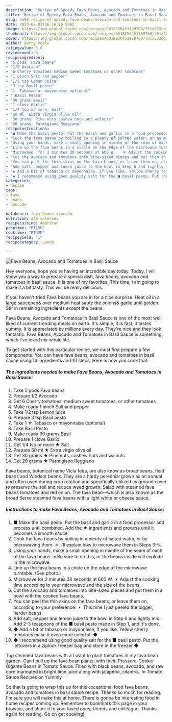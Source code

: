 ```yaml
---
description: "Recipe of Speedy Fava Beans, Avocado and Tomatoes in Basil Sauce"
title: "Recipe of Speedy Fava Beans, Avocado and Tomatoes in Basil Sauce"
slug: 6598-recipe-of-speedy-fava-beans-avocado-and-tomatoes-in-basil-sauce
date: 2020-07-03T16:16:10.886Z
image: https://img-global.cpcdn.com/recipes/6018250451189760/751x532cq70/fava-beans-avocado-and-tomatoes-in-basil-sauce-recipe-main-photo.jpg
thumbnail: https://img-global.cpcdn.com/recipes/6018250451189760/751x532cq70/fava-beans-avocado-and-tomatoes-in-basil-sauce-recipe-main-photo.jpg
cover: https://img-global.cpcdn.com/recipes/6018250451189760/751x532cq70/fava-beans-avocado-and-tomatoes-in-basil-sauce-recipe-main-photo.jpg
author: Barry Poole
ratingvalue: 3.6
reviewcount: 5
recipeingredient:
- "5 pods  Fava beans"
- "1/2 Avocado"
- "6 Cherry tomatoes medium sweet tomatoes or other tomatoes"
- "1 pinch Salt and pepper"
- "1/2 tsp Lemon juice"
- "3 tsp Basil pesto"
- "1  Tabasco or mayonnaise optional"
- " Basil Pesto"
- "30 grams Basil"
- "1 clove Garlic"
- "1/4 tsp or more  Salt"
- "60 ml  Extra virgin olive oil"
- "30 grams  Pine nuts cashew nuts and walnuts"
- "20 grams  Parmigiano Reggiano"
recipeinstructions:
- "■ Make the basil pesto. Put the basil and garlic in a food processor and process until combined. Add the ★ ingredients and process until it becomes a smooth sauce."
- "Cook the fava beans by boiling in a plenty of salted water, or by microwaving them.  ＊ I&#39;ll explain how to microwave them in Steps 3-5."
- "Using your hands, make a small opening in middle of the seam of each of the fava beans. ＊Be sure to do this, or the beans inside will explode in the microwave."
- "Line up the fava beans in a circle on the edge of the microwave turntable. (See photo.)"
- "Microwave  for 2 minutes 30 seconds at 600 W.   ＊ Adjust the cooking time according to your microwave and the size of the beans."
- "Cut the avocado and tomatoes into bite-sized pieces and put them in a bowl with the cooked fava beans."
- "You can peel the thin skins on the fava beans, or leave them on, according to your preference. ＊ This time I just peeled the bigger, harder beans."
- "Add salt, pepper and lemon juice to the bowl in Step 6 and lightly mix. Add 2-3 teaspoons of the ■ basil pesto made in Step 1, and it&#39;s done."
- "◆ Add a bit of tabasco or mayonnaise, if you like. Yellow cherry tomatoes make it even more colorful. ◆"
- "◆ I recommend using good quality salt for the ■ basil pesto. Put the leftovers in a ziplock freezer bag and store in the freezer ◆"
categories:
- Recipe
tags:
- fava
- beans
- avocado

katakunci: fava beans avocado 
nutrition: 248 calories
recipecuisine: American
preptime: "PT15M"
cooktime: "PT42M"
recipeyield: "1"
recipecategory: Lunch

---
```



![Fava Beans, Avocado and Tomatoes in Basil Sauce](https://img-global.cpcdn.com/recipes/6018250451189760/751x532cq70/fava-beans-avocado-and-tomatoes-in-basil-sauce-recipe-main-photo.jpg)

Hey everyone, hope you're having an incredible day today. Today, I will show you a way to prepare a special dish, fava beans, avocado and tomatoes in basil sauce. It is one of my favorites. This time, I am going to make it a bit tasty. This will be really delicious.

If you haven&#39;t tried Fava beans you are in for a nice surprise. Heat oil in a large saucepan&amp; over medium heat saute the onions&amp; garlic until golden. Stir in remaining ingredients except the beans.

Fava Beans, Avocado and Tomatoes in Basil Sauce is one of the most well liked of current trending meals on earth. It's simple, it is fast, it tastes yummy. It is appreciated by millions every day. They're nice and they look fantastic. Fava Beans, Avocado and Tomatoes in Basil Sauce is something which I've loved my whole life.


To get started with this particular recipe, we must first prepare a few components. You can have fava beans, avocado and tomatoes in basil sauce using 14 ingredients and 10 steps. Here is how you cook that.

<!--inarticleads1-->

##### The ingredients needed to make Fava Beans, Avocado and Tomatoes in Basil Sauce:

1. Take 5 pods  Fava beans
1. Prepare 1/2 Avocado
1. Get 6 Cherry tomatoes, medium sweet tomatoes, or other tomatoes
1. Make ready 1 pinch Salt and pepper
1. Take 1/2 tsp Lemon juice
1. Prepare 3 tsp Basil pesto
1. Take 1 ☆ Tabasco or mayonnaise (optional)
1. Take  Basil Pesto
1. Make ready 30 grams Basil
1. Prepare 1 clove Garlic
1. Get 1/4 tsp or more ★ Salt
1. Prepare 60 ml ★ Extra virgin olive oil
1. Get 30 grams ★ Pine nuts, cashew nuts and walnuts
1. Get 20 grams ★ Parmigiano Reggiano


Fava beans, botanical name Vicia faba, are also know as broad beans, field beans and Windsor beans. They are a hardy perennial grown as an annual and often used during crop rotation and specifically utilized as ground cover to preserve the soil and reduce weed growth. Salad with steamed fava beans tomatoes and red onion. The fava bean—which is also known as the broad Serve steamed fava beans with a light white or cheese sauce. 

<!--inarticleads2-->

##### Instructions to make Fava Beans, Avocado and Tomatoes in Basil Sauce:

1. ■ Make the basil pesto. Put the basil and garlic in a food processor and process until combined. Add the ★ ingredients and process until it becomes a smooth sauce.
1. Cook the fava beans by boiling in a plenty of salted water, or by microwaving them.  ＊ I&#39;ll explain how to microwave them in Steps 3-5.
1. Using your hands, make a small opening in middle of the seam of each of the fava beans. ＊Be sure to do this, or the beans inside will explode in the microwave.
1. Line up the fava beans in a circle on the edge of the microwave turntable. (See photo.)
1. Microwave  for 2 minutes 30 seconds at 600 W.   ＊ Adjust the cooking time according to your microwave and the size of the beans.
1. Cut the avocado and tomatoes into bite-sized pieces and put them in a bowl with the cooked fava beans.
1. You can peel the thin skins on the fava beans, or leave them on, according to your preference. ＊ This time I just peeled the bigger, harder beans.
1. Add salt, pepper and lemon juice to the bowl in Step 6 and lightly mix. Add 2-3 teaspoons of the ■ basil pesto made in Step 1, and it&#39;s done.
1. ◆ Add a bit of tabasco or mayonnaise, if you like. Yellow cherry tomatoes make it even more colorful. ◆
1. ◆ I recommend using good quality salt for the ■ basil pesto. Put the leftovers in a ziplock freezer bag and store in the freezer ◆


Top steamed fava beans with a I want to plant tomatoes in my fava bean garden. Can I pull up the fava bean plants, with their. Pressure-Cooker Gigante Beans in Tomato Sauce. Filled with black beans, avocado, and raw corn marinated in bright lime juice along with jalapeño, cilantro.. In Tomato Sauce Recipes on Yummly 

So that is going to wrap this up for this exceptional food fava beans, avocado and tomatoes in basil sauce recipe. Thanks so much for reading. I'm sure you will make this at home. There is gonna be interesting food in home recipes coming up. Remember to bookmark this page in your browser, and share it to your loved ones, friends and colleague. Thanks again for reading. Go on get cooking!
